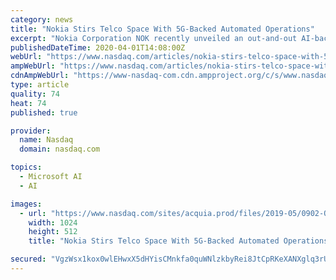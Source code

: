 ```yaml
---
category: news
title: "Nokia Stirs Telco Space With 5G-Backed Automated Operations"
excerpt: "Nokia Corporation NOK recently unveiled an out-and-out AI-backed service offering that helps communication service providers (CSPs) to support future network evolution, and optimize enterprise and cloud services on a global scale."
publishedDateTime: 2020-04-01T14:08:00Z
webUrl: "https://www.nasdaq.com/articles/nokia-stirs-telco-space-with-5g-backed-automated-operations-2020-04-01"
ampWebUrl: "https://www.nasdaq.com/articles/nokia-stirs-telco-space-with-5g-backed-automated-operations-2020-04-01?amp"
cdnAmpWebUrl: "https://www-nasdaq-com.cdn.ampproject.org/c/s/www.nasdaq.com/articles/nokia-stirs-telco-space-with-5g-backed-automated-operations-2020-04-01?amp"
type: article
quality: 74
heat: 74
published: true

provider:
  name: Nasdaq
  domain: nasdaq.com

topics:
  - Microsoft AI
  - AI

images:
  - url: "https://www.nasdaq.com/sites/acquia.prod/files/2019-05/0902-Q19%20Total%20Markets%20photos%20and%20gif_CC8.jpg?1421883099"
    width: 1024
    height: 512
    title: "Nokia Stirs Telco Space With 5G-Backed Automated Operations"

secured: "VgzWsx1kox0wlEHwxX5dHYisCMnkfa0quWNlzkbyRei8JtCpRKeXANXglq3rUb/tXFRFwl0vq432bpLWUX3lb9A2Y2mvhqYuFzmyHE8/8/0n68Y7Zl4BQu2CR43PONqFjRxRHWHyfjQz6gV/NzBgk00VHMXZYzMl4nXRvRX7E7Nv6hgJWWVFQVQqsZu3oPw+P7LHG8TzV3PQOpdrM90tbIRNsLKu7ZNT4du/0obHmplwsRpJK0GOt8AGfKo+AQsF1B9y8L7ymppyKDkw2urZoNPVwtY3JH6QDyEJDMNYYeM32unHwmAj3FYvU6JOZLAN535oZ7QtMb6vVSQnH7qa3XpSx0pNXnQcfewR6kgcqczcnAsth2zhZkbrfvg0Hrw9bYtRwUUGJkSpKD43nvpHk+XENi928bF2MoM+MnomyY+F34C9iyBIOUZwtl8+APGHZveDBUGUcU7BSh9ZllnKIqOSnQlYJCNsRcqPrZ06Yqo=;ezQLMgXnl0RBmSj0KVlITg=="
---
```


